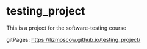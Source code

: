 # testing_project

This is a project for the software-testing course

gitPages: https://lizmoscow.github.io/testing_project/
